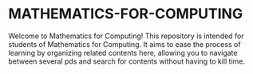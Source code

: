 # MATHEMATICS-FOR-COMPUTING
 Welcome to Mathematics for Computing! This repository is intended for students of Mathematics for Computing. It aims to ease the process of learning by organizing related contents here, allowing you to navigate between several pds and search for contents without having to kill time.
